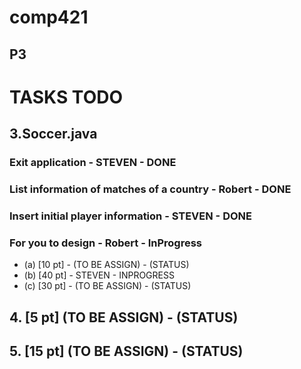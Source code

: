 # comp421

## P3

# TASKS TODO

## 3.Soccer.java

### Exit application - STEVEN - DONE

### List information of matches of a country - Robert - DONE

### Insert initial player information - STEVEN - DONE

### For you to design - Robert - InProgress

* (a) [10 pt] - (TO BE ASSIGN) - (STATUS)
* (b) [40 pt] - STEVEN - INPROGRESS
* (c) [30 pt] - (TO BE ASSIGN) - (STATUS)

## 4. [5 pt] (TO BE ASSIGN) - (STATUS)

## 5. [15 pt] (TO BE ASSIGN) - (STATUS)
